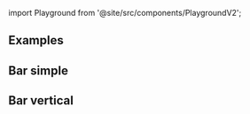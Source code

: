 import Playground from '@site/src/components/PlaygroundV2';

## Examples

## Bar simple

<Playground
height="40rem"
name="echarts-bar-simple"
noMargin
examplesByName>
</Playground>

## Bar vertical

<Playground
height="40rem"
name="echarts-bar-vertical"
noMargin
examplesByName>
</Playground>
